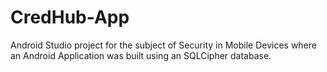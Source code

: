 # CredHub-App
Android Studio project for the subject of Security in Mobile Devices where an Android Application was built using an SQLCipher database.
